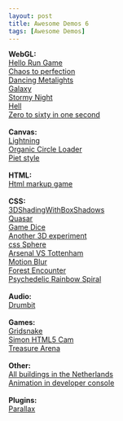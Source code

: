 ```yaml
---
layout: post
title: Awesome Demos 6
tags: [Awesome Demos]
---
```


<div>
  <strong>
    WebGL:
  </strong>
</div>
<div>
  <a href="http://hellorun.helloenjoy.com/" target="_blank">
    Hello Run Game
  </a>
</div>
<div>
  <a href="http://www.chaostoperfection.com/" target="_blank">
    Chaos to perfection
  </a>
</div>
<div>
  <a href="https://www.shadertoy.com/view/XdfGRH" target="_blank">
    Dancing Metalights
  </a>
</div>
<div>
  <a href="https://www.shadertoy.com/view/Xsl3zX" target="_blank">
    Galaxy
  </a>
</div>
<div>
  <a href="https://www.shadertoy.com/view/XsX3DS" target="_blank">
    Stormy Night
  </a>
</div>
<div>
  <a href="https://www.shadertoy.com/view/MdfGRX" target="_blank">
    Hell
  </a>
</div>
<div>
  <a href="http://acko.net/blog/zero-to-sixty-in-one-second/" target="_blank">
    Zero to sixty in one second
  </a>
</div>
<div>
  &nbsp;
</div>
<div>
  <div>
    <strong>
      Canvas:
    </strong>
  </div>
  <div>
    <a href="http://cssdeck.com/labs/full/xq2cpb8s" target="_blank">
      Lightning
    </a>
  </div>
  <div>
    <a href="http://codepen.io/jackrugile/pen/ejsbf" target="_blank">
      Organic Circle Loader
    </a>
  </div>
  <div>
    <a href="http://codepen.io/zulien/pen/zsIGJ" target="_blank">
      Piet style
    </a>
  </div>
  <div>
    &nbsp;
  </div>
</div>
<div>
  <strong>
    HTML:
  </strong>
</div>
<div>
  <a href="http://www.thehelloworldprogram.com/html-markup-game/" target="_blank">
    Html markup game
  </a>
</div>
<div>
  <br />
  <strong>
    CSS:
  </strong>
  <br />
  <a href="http://tympanus.net/Tutorials/3DShadingWithBoxShadows/" target="_blank">
    3DShadingWithBoxShadows
  </a>
</div>
<div>
  <a href="http://codepen.io/thebabydino/full/vDbyA" target="_blank">
    Quasar
  </a>
</div>
<div>
  <a href="http://codepen.io/frankieali4/full/iHAEq" target="_blank">
    Game Dice
  </a>
</div>
<div>
  <a href="http://codepen.io/thebabydino/pen/AhIiH" target="_blank">
    Another 3D experiment
  </a>
  <br />
  <a href="http://codepen.io/secretgspot/pen/yDcja" target="_blank">
    css Sphere
  </a>
</div>
<div>
  <a href="http://codepen.io/pankajparashar/pen/EAbmo" target="_blank">
    Arsenal VS Tottenham
  </a>
  <br />
  <a href="http://rmcmillan.net/labs/motionblur" target="_blank">
    Motion Blur
  </a>
  <br />
  <a href="http://codepen.io/dropside/pen/qjDmb" target="_blank">
    Forest Encounter
  </a>
  <br />
  <a href="http://codepen.io/thebabydino/pen/JHtnG" target="_blank">
    Psychedelic Rainbow Spiral
  </a>
  <br />
  <br />
  <strong>
    Audio:
  </strong>
  <br />
  <a href="http://www.pluraldev.com/drumbit/" target="_blank">
    Drumbit
  </a>
</div>
<div>
  &nbsp;
</div>
<div>
  <strong>
    Games:
  </strong>
</div>
<div>
  <a href="http://gridsnake.qlamb.com/" target="_blank">
    Gridsnake
  </a>
  <br />
  <a href="https://googledrive.com/host/0BwS1IUB_3yUyYUtuWThwUUtqYVk/index.html" target="_blank">
    Simon HTML5 Cam
  </a>
</div>
<div>
  <a href="http://play.treasurearena.com/#!/lobby/XR4sLde" target="_blank">
    Treasure Arena
  </a>
</div>
<div>
  &nbsp;
</div>
<div>
  <strong>
    Other:
  </strong>
  <strong>
    <br />
  </strong>
</div>
<div>
  <a href="http://dev.citysdk.waag.org/buildings" target="_blank">
    All&nbsp;buildings in the Netherlands
  </a>
  <br />
  <a href="http://sandbox.photonstorm.com/console.log/" target="_blank">
    Animation in developer console
  </a>
</div>
<div>
  &nbsp;
</div>
<div>
  <strong>
    Plugins:
  </strong>
  <br />
  <a href="http://wagerfield.github.io/parallax/" target="_blank">
    Parallax
  </a>
</div>